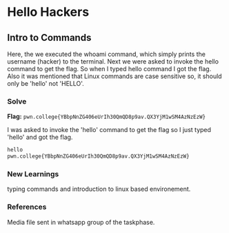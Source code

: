 # Hello Hackers

## Intro to Commands
Here, the we executed the whoami command, which simply prints the username (hacker) to the terminal.
Next we were asked to invoke the hello command to get the flag. So when I typed hello command I got the flag.
Also it was mentioned that Linux commands are case sensitive so, it should only be 'hello' not 'HELLO'.


### Solve
**Flag:** `pwn.college{YBbpNnZG406eUrIh30QmQD8p9av.QX3YjM1wSM4AzNzEzW}`

I was asked to invoke the 'hello' command to get the flag so I just typed 'hello' and got the flag.

```bash
hello
pwn.college{YBbpNnZG406eUrIh30QmQD8p9av.QX3YjM1wSM4AzNzEzW}
```

### New Learnings
typing commands and introduction to linux based environement.

### References 
Media file sent in whatsapp group of the taskphase.

